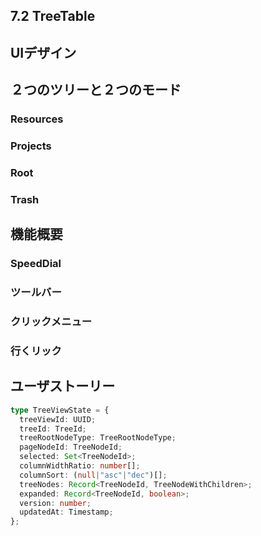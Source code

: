 
## 7.2 TreeTable 



## UIデザイン

## ２つのツリーと２つのモード

### Resources

### Projects

### Root

### Trash

## 機能概要

### SpeedDial
### ツールバー
### クリックメニュー
### 行くリック

## ユーザストーリー


```ts
type TreeViewState = {
  treeViewId: UUID;
  treeId: TreeId;
  treeRootNodeType: TreeRootNodeType;
  pageNodeId: TreeNodeId;
  selected: Set<TreeNodeId>;
  columnWidthRatio: number[];
  columnSort: (null|"asc"|"dec")[];
  treeNodes: Record<TreeNodeId, TreeNodeWithChildren>;
  expanded: Record<TreeNodeId, boolean>;
  version: number;
  updatedAt: Timestamp;
};
```
